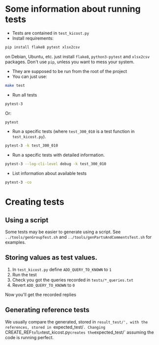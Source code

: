 # Some information about running tests

* Tests are contained in `test_kicost.py`
* Install requirements:
```bash
pip install flake8 pytest xlsx2csv
```
on Debian, Ubuntu, etc. just install `flake8`, `python3-pytest` and `xlsx2csv` packages.
Don't use `pip`, unless you want to mess your system.
* They are supposed to be run from the root of the project
* You can just use:
```bash
make test
```
* Run all tests
```bash
pytest-3
```
Or:
```bash
pytest
```
* Run a specific tests (where `test_300_010` is a test function in `test_kicost.py`).
```bash
pytest-3 -k test_300_010
```
* Run a specific tests with detailed information.
```bash
pytest-3 --log-cli-level debug -k test_300_010
```
* List information about available tests
```bash
pytest-3 -co
```

# Creating tests

## Using a script

Some tests may be easier to generate using a script.
See `../tools/genGroupTest.sh` and  `../tools/genPartsAndCommentsTest.sh` for examples.


## Storing values as test values.

1. In `test_kicost.py` define `ADD_QUERY_TO_KNOWN` to `1`
2. Run the test
3. Check you got the queries recorded in `tests/*_queries.txt`
3. Revert `ADD_QUERY_TO_KNOWN` to `0`

Now you'll get the recorded replies

## Generating reference tests

We usually compare the generated, stored in `result_test/', with the references, stored in `expected_test/`.
Changing `CREATE_REF` to `1` in `test_kicost.py` creates the `expected_test/` assuming the code is running perfect.
